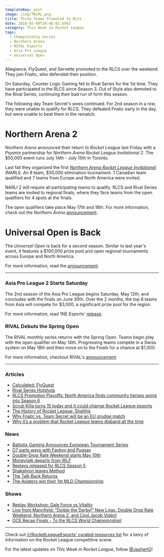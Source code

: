 ```yaml
---
templateKey: post
image: /img/TWiRL.png
title: Three Teams Promoted to RLCS
date: 2018-05-09T20:46:03.656Z
category: This Week in Rocket League
tags:
  - Championship Series
  - Northern Arena
  - RIVAL Esports
  - Asia Pro League
  - Universal Open
---
```

Allegiance, FlyQuest, and Servette promoted to the RLCS over the weekend. They join Fnatic, who defended their position. 

On Saturday, Counter Logic Gaming fell to Rival Series for the 1st time. They have participated in the RLCS since Season 3. Out of Style also demoted to the Rival Series, continuing their bad run of form this season. 

The following day Team Secret's woes continued. For 2nd season in a row, they were unable to qualify for RLCS. They defeated Fnatic early in the day, but were unable to beat them in the rematch. 

# Northern Arena 2

*Northern Arena* announced their return to *Rocket League* last Friday with a *Psyonix* partnership for *Northern Arena Rocket League Invitational 2*. The $50,000 event runs July 14th - July 15th in Toronto. 

Last fall they organized the first [*Northern Arena Rocket League Invitational*](https://octane.gg/event/northern-arena-invitational) (NARLI). An 8 team, $30,000 elimination tournament. 1 Canadian team qualified and 7 teams from Europe and North America were invited. 

NARLI 2 will require all participating teams to qualify. RLCS and Rival Series teams are invited to regional finals, where they face teams from the open qualifiers for 4 spots at the finals. 

The open qualifiers take place May 17th and 18th. For more information, check out the *Northern Arena* [announcement](http://www.northernarena.ca/narli/). 

# Universal Open is Back

The *Universal Open* is back for a second season. Similar to last year's event, it features a $100,000 prize pool and open regional tournaments across Europe and North America. 

For more information, read the [announcement](https://www.rocketleagueesports.com/news/universal-open-rocket-league-returns-this-summer-/).

---

### Asia Pro League 2 Starts Saturday

The 2nd season of the Asia Pro League begins Saturday, May 12th, and concludes with the finals on June 30th. Over the 2 months, the top 8 teams from Asia will compete for $3,000, a significant prize pool for the region. 

For more information, read 1NE Esports' [release](http://1neesports.com/articles/news/rocket-league/16/asia-pro-league-2.0).

### RIVAL Debuts the Spring Open

The RIVAL monthly series returns with the Spring Open. Teams begin play with the open qualifier on May 14th. Progressing teams compete in a Swiss system on May 18th and then move on to the Finals for a chance at $1,000.

For more information, checkout RIVAL's [announcement](https://www.reddit.com/r/RocketLeagueEsports/comments/8hj1or/introducing_the_rival_esports_spring_open_2018/).

---

### Articles

* [Calculated: FlyQuest](https://www.rocketleagueesports.com/news/calculated--7--flyquest/)
* [Rival Series Hotshots](https://octane.gg/news/rival-series-hotshots/)
* [RLCS Promotion Playoffs: North America finds community heroes going into Season 6](https://armchairallamericans.com/rlcs-s5-promotion-playoffs-na-finds-community-heroes-into-s6/)
* [Scrub Killa turns 15 today and it could change Rocket League esports](http://rocketeers.gg/rocket-league-player-scrub-killa-age-birthday-rlcs/)
* [The History of Rocket League: Shalthis](https://armchairallamericans.com/the-history-of-rocket-league-shalthis/)
* [Why Fnatic vs. Team Secret will be an EU grudge match](http://rocketeers.gg/fnatic-team-secret-rlcs-grudge-match/)
* [Why it’s a problem that Rocket League teams disband all the time](http://rocketeers.gg/rocket-league-teams-disbanding-problem/)

### News

* [Ballistix Gaming Announces European Tournament Series](https://ballistixgaming.com/esports/tournaments/rlbrawl.html?cm_mmc=Ballistix-_-BrawlRL-_-Various-_-Annoucement)
* [D7 parts ways with Faykoy and Pugsay](https://octane.gg/news/d7-parts-ways-with-faykow-and-pugsay/)
* [Double-Drop Rate Weekend starts May 10th](https://www.rocketleague.com/news/double-drop-rate-weekend-may-10/)
* [Moneytalk departs from WLF](https://octane.gg/news/moneytalk-parts-ways-with-team-wlf/)
* [Replays released for RLCS Season 5](https://www.reddit.com/r/RocketLeagueEsports/comments/8hqkcl/replays_for_the_rlcs_rival_series_up_to_promotion/)
* [Shakahron leaves Method](https://octane.gg/news/shakahron-leaves-method/)
* [The Talk Back Returns](https://twitter.com/JorbyPls/status/992592051077197824)
* [The Aviators win their 1st MLD Championship](https://twitter.com/MLDoubles/status/992952276099715081)

### Shows

* [Replay Workshop: Gale Force vs Vitality](https://www.youtube.com/watch?v=hjg15rK314Y)
* [Live from Mannfield: “Doible the Derby!” New Logo, Double Drop Rate Weekend, Northern Arena 2, and Cool Jacob Video!](http://www.lfmannfield.com/episodes/2018/5/8/ep-110-doible-the-derby-new-logo-double-drop-rate-weekend-northern-arena-2-and-cool-jacob-video)
* [OCE Recap Finals - To the RLCS World Championship!](https://www.youtube.com/watch?v=ddQanzPq0iU)

---

Check out [/r/RocketLeagueEsports' curated resources list](https://www.reddit.com/r/RocketLeagueEsports/wiki/links) for a bevy of information on the Rocket League competitive scene.

For the latest updates on *This Week in Rocket League*, follow [@JasherIO](https://twitter.com/JasherIO)! 
